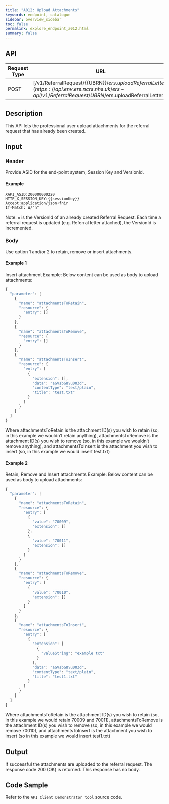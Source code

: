 ```yaml
---
title: "A012: Upload Attachments"
keywords: endpoint, catalogue
sidebar: overview_sidebar
toc: false
permalink: explore_endpoint_a012.html
summary: false
---
```


## API

| Request Type | URL |
| -------------| --- |
| POST |  [/v1/ReferralRequest/{{UBRN}}/$ers.uploadReferralLetter](https://api.{env}.ers.ncrs.nhs.uk/ers-api/v1/ReferralRequest/{{UBRN}}/$ers.uploadReferralLetter)

## Description
This API lets the professional user upload attachments for the referral request that has already been created.

## Input

### Header
Provide ASID for the end-point system, Session Key and VersionId.

#### Example
```http
XAPI_ASID:200000000220
HTTP_X_SESSION_KEY:{{sessionKey}}
Accept:application/json+fhir
If-Match: W/"n"
```

Note: `n` is the VersionId of an already created Referral Request. Each time a referral request is updated (e.g. Referral letter attached), the VersionId is incremented.

### Body
Use option 1 and/or 2 to retain, remove or insert attachments.

#### Example 1
Insert attachment Example: Below content can be used as body to upload attachments:
```javascript
{
  "parameter": [
    {
      "name": "attachmentsToRetain",
      "resource": {
        "entry": []
      }
    },
    {
      "name": "attachmentsToRemove",
      "resource": {
        "entry": []
      }
    },
    {
      "name": "attachmentsToInsert",
      "resource": {
        "entry": [
          {
            "extension": [],
            "data": "aGVsbG8\u003d",
            "contentType": "text/plain",
            "title": "test.txt"
          }
        ]
      }
    }
  ]
}
```

Where attachmentsToRetain is the attachment ID(s) you wish to retain (so, in this example we wouldn’t retain anything),
attachmentsToRemove is the attachment ID(s) you wish to remove (so, in this example we wouldn’t remove anything),
and attachmentsToInsert is the attachment you wish to insert (so, in this example we would insert test.txt)

#### Example 2
Retain, Remove and Insert attachments Example: Below content can be used as body to upload attachments:

```javascript
{
  "parameter": [
    {
      "name": "attachmentsToRetain",
      "resource": {
        "entry": [
          {
            "value": "70009",
            "extension": []
          },
          {
            "value": "70011",
            "extension": []
          }
        ]
      }
    },
    {
      "name": "attachmentsToRemove",
      "resource": {
        "entry": [
          {
            "value": "70010",
            "extension": []
          }
        ]
      }
    },
    {
      "name": "attachmentsToInsert",
      "resource": {
        "entry": [
          {
            "extension": [
              {
                "valueString": "example txt"
              }
            ],
            "data": "aGVsbG8\u003d",
            "contentType": "text/plain",
            "title": "test1.txt"
          }
        ]
      }
    }
  ]
}
```

Where attachmentsToRetain is the attachment ID(s) you wish to retain (so, in this example we would retain 70009 and 70011),
attachmentsToRemove is the attachment ID(s) you wish to remove (so, in this example we would remove 70010),
and attachmentsToInsert is the attachment you wish to insert (so in this example we would insert test1.txt)

## Output
If successful the attachments are uploaded to the referral request. The response code 200 (OK) is returned. This response has no body.

## Code Sample
Refer to the `API Client Demonstrator tool` source code.

